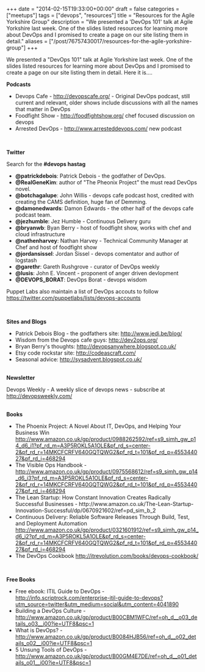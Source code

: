 +++
date = "2014-02-15T19:33:00+00:00"
draft = false
categories = ["meetups"]
tags = ["devops", "resources"]
title = "Resources for the Agile Yorkshire Group"
description = "We presented a 'DevOps 101' talk at Agile Yorkshire last week. One of the slides listed resources for learning more about DevOps and I promised to create a&nbsp;page on our site listing them in detail."
aliases = ["/post/76757430017/resources-for-the-agile-yorkshire-group"]
+++
<p>We presented a "DevOps 101" talk at Agile Yorkshire last week. One of the slides listed resources for learning more about DevOps and I promised to create a&nbsp;page on our site listing them in detail. Here it is....<!-- more --></p>
<p><strong>Podcasts</strong></p>
<ul>
<li>Devops Cafe - <a href="http://devopscafe.org/">http://devopscafe.org/</a> - Original DevOps podcast, still current and relevant, older shows include discussions with all the names that matter in DevOps</li>
<li>Foodfight Show - <a href="http://foodfightshow.org/">http://foodfightshow.org/</a> chef focused discussion on devops</li>
<li>Arrested DevOps - <a href="http://www.arresteddevops.com/">http://www.arresteddevops.com/</a> new podcast</li>
</ul>
<p>&nbsp;</p>
<p><strong>Twitter</strong></p>
<p>Search for the <strong>#devops hastag</strong></p>
<ul>
<li><strong>@patrickdebois</strong>: Patrick Debois - the godfather of DevOps.</li>
<li><strong>@RealGeneKim</strong>: author of "The Pheonix Project" the must read DevOps novel.</li>
<li><strong>@botchagalupe</strong>: John Willis - devops cafe podcast host, credited with creating the CAMS definition, huge fan of Demming.</li>
<li><strong>@damonedwards</strong>: Damon Edwards - the other half of the devops cafe podcast team.</li>
<li><strong>@jezhumble</strong>: Jez Humble - Continuous Delivery guru</li>
<li><strong><a>@bryanwb</a></strong>: Byan Berry - host of foodfight show, works with chef and cloud infrastructure</li>
<li><strong>@nathenharvey</strong>: Nathan Harvey - Technical Community Manager at Chef and host of foodfight show</li>
<li><strong>@jordansissel</strong>: Jordan Sissel - devops comentator and author of logstash</li>
<li><strong>@garethr</strong>: Gareth Rushgrove - curator of DevOps weekly</li>
<li><strong>@lusis</strong>: John E. Vincent - proponent of anger driven devlopment</li>
<li><strong>@DEVOPS_BORAT</strong>: DevOps Borat - devops wisdom</li>
</ul>
<p>Puppet Labs also maintain a list of DevOps accouts to follow <a href="https://twitter.com/puppetlabs/lists/devops-accounts">https://twitter.com/puppetlabs/lists/devops-accounts</a></p>
<p>&nbsp;</p>
<p><strong>Sites and Blogs</strong></p>
<ul>
<li>Patrick Debois Blog - the godfathers site: <a href="http://www.jedi.be/blog/">http://www.jedi.be/blog/</a></li>
<li>Wisdom from the Devops cafe guys: <a href="http://dev2ops.org/">http://dev2ops.org/</a></li>
<li>Bryan Berry's thoughts: <a href="http://devopsanywhere.blogspot.co.uk/">http://devopsanywhere.blogspot.co.uk/</a></li>
<li>Etsy code rockstar site: <a href="http://codeascraft.com/">http://codeascraft.com/</a></li>
<li>Seasonal advice: <a href="http://sysadvent.blogspot.co.uk/">http://sysadvent.blogspot.co.uk/</a></li>
</ul>
<p><br /><strong>Newsletter</strong></p>
<p>Devops Weekly - A weekly slice of devops news - subscribe at <a href="http://devopsweekly.com/">http://devopsweekly.com/</a></p>
<p><br /><strong>Books</strong></p>
<ul>
<li>The Phoenix Project: A Novel About IT, DevOps, and Helping Your Business Win <a href="http://www.amazon.co.uk/gp/product/0988262592/ref=s9_simh_gw_p14_d6_i1?pf_rd_m=A3P5ROKL5A1OLE&amp;pf_rd_s=center-2&amp;pf_rd_r=14MKCFCRFV640GQTQWG2&amp;pf_rd_t=101&amp;pf_rd_p=455344027&amp;pf_rd_i=468294">http://www.amazon.co.uk/gp/product/0988262592/ref=s9_simh_gw_p14_d6_i1?pf_rd_m=A3P5ROKL5A1OLE&amp;pf_rd_s=center-2&amp;pf_rd_r=14MKCFCRFV640GQTQWG2&amp;pf_rd_t=101&amp;pf_rd_p=455344027&amp;pf_rd_i=468294</a></li>
<li>The Visible Ops Handbook - <a href="http://www.amazon.co.uk/gp/product/0975568612/ref=s9_simh_gw_p14_d6_i3?pf_rd_m=A3P5ROKL5A1OLE&amp;pf_rd_s=center-2&amp;pf_rd_r=14MKCFCRFV640GQTQWG2&amp;pf_rd_t=101&amp;pf_rd_p=455344027&amp;pf_rd_i=468294">http://www.amazon.co.uk/gp/product/0975568612/ref=s9_simh_gw_p14_d6_i3?pf_rd_m=A3P5ROKL5A1OLE&amp;pf_rd_s=center-2&amp;pf_rd_r=14MKCFCRFV640GQTQWG2&amp;pf_rd_t=101&amp;pf_rd_p=455344027&amp;pf_rd_i=468294</a></li>
<li>The Lean Startup: How Constant Innovation Creates Radically Successful Businesses - http://www.amazon.co.uk/The-Lean-Startup-Innovation-Successful/dp/0670921602/ref=pd_sim_b_2</li>
<li>Continuous Delivery: Reliable Software Releases Through Build, Test, and Deployment Automation <a href="http://www.amazon.co.uk/gp/product/0321601912/ref=s9_simh_gw_p14_d6_i2?pf_rd_m=A3P5ROKL5A1OLE&amp;pf_rd_s=center-2&amp;pf_rd_r=14MKCFCRFV640GQTQWG2&amp;pf_rd_t=101&amp;pf_rd_p=455344027&amp;pf_rd_i=468294">http://www.amazon.co.uk/gp/product/0321601912/ref=s9_simh_gw_p14_d6_i2?pf_rd_m=A3P5ROKL5A1OLE&amp;pf_rd_s=center-2&amp;pf_rd_r=14MKCFCRFV640GQTQWG2&amp;pf_rd_t=101&amp;pf_rd_p=455344027&amp;pf_rd_i=468294</a></li>
<li>The DevOps Cookbook <a href="http://itrevolution.com/books/devops-cookbook/">http://itrevolution.com/books/devops-cookbook/</a></li>
</ul>
<p>&nbsp;</p>
<p><strong>Free Books</strong></p>
<ul>
<li>Free ebook: ITIL Guide to DevOps - <a href="http://info.scriptrock.com/enterprise-itil-guide-to-devops?utm_source=twitter&amp;utm_medium=social&amp;utm_content=4041890">http://info.scriptrock.com/enterprise-itil-guide-to-devops?utm_source=twitter&amp;utm_medium=social&amp;utm_content=4041890</a></li>
<li>Building a DevOps Culture - <a href="http://www.amazon.co.uk/gp/product/B00CBM1WFC/ref=oh_d__o03_details_o03__i00?ie=UTF8&amp;psc=1">http://www.amazon.co.uk/gp/product/B00CBM1WFC/ref=oh_d__o03_details_o03__i00?ie=UTF8&amp;psc=1</a></li>
<li>What is DevOps? - <a href="http://www.amazon.co.uk/gp/product/B0084HJB56/ref=oh_d__o02_details_o02__i00?ie=UTF8&amp;psc=1">http://www.amazon.co.uk/gp/product/B0084HJB56/ref=oh_d__o02_details_o02__i00?ie=UTF8&amp;psc=1</a></li>
<li>5 Unsung Tools of DevOps - <a href="http://www.amazon.co.uk/gp/product/B00GM4E7DE/ref=oh_d__o01_details_o01__i00?ie=UTF8&amp;psc=1">http://www.amazon.co.uk/gp/product/B00GM4E7DE/ref=oh_d__o01_details_o01__i00?ie=UTF8&amp;psc=1</a></li>
</ul>
<p>&nbsp;</p>
